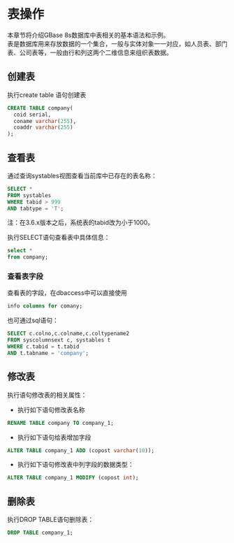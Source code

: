 # 表操作  
本章节将介绍GBase 8s数据库中表相关的基本语法和示例。  
表是数据库用来存放数据的一个集合，一般与实体对象一一对应，如人员表、部门表、公司表等，一般由行和列这两个二维信息来组织表数据。  

## 创建表  
执行create table 语句创建表  
```sql
CREATE TABLE company(
  coid serial,
  coname varchar(255),
  coaddr varchar(255)
);
```

## 查看表  
通过查询systables视图查看当前库中已存在的表名称：  
```sql
SELECT *
FROM systables
WHERE tabid > 999
AND tabtype = 'T';
```
注：在3.6.x版本之后，系统表的tabid改为小于1000。  

执行SELECT语句查看表中具体信息：  
```sql
select *
from company;
```

### 查看表字段  
查看表的字段，在dbaccess中可以直接使用  
```sql
info columns for comany;
```

也可通过sql语句：  
```sql
SELECT c.colno,c.colname,c.coltypename2
FROM syscolumnsext c, systables t
WHERE c.tabid = t.tabid
AND t.tabname = 'company';
```

## 修改表  
执行语句修改表的相关属性：  

- 执行如下语句修改表名称  
```sql
RENAME TABLE company TO company_1;
```

- 执行如下语句给表增加字段  
```sql
ALTER TABLE company_1 ADD (copost varchar(10));
```

- 执行如下语句修改表中列字段的数据类型：  
```sql
ALTER TABLE company_1 MODIFY (copost int);
```

## 删除表  
执行DROP TABLE语句删除表：
```sql
DROP TABLE company_1;
```
